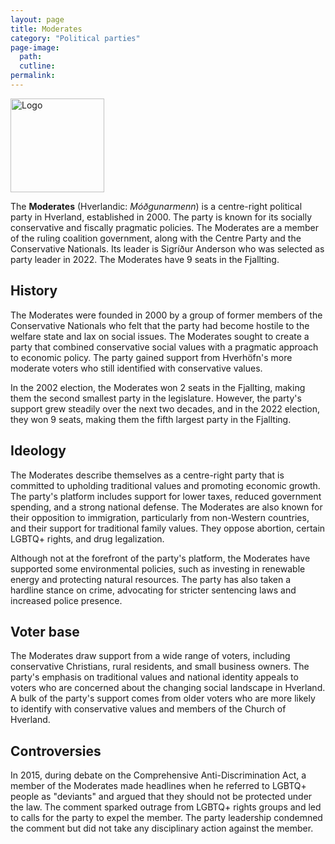 ```yaml
---
layout: page
title: Moderates
category: "Political parties"
page-image: 
  path:  
  cutline: 
permalink: 
---
```


<div style="text-align: left;">
  <img src="{{ site.baseurl }}/assets/img/moderates.svg" alt="Logo" style="height: 150px;">
</div>

The **Moderates** (Hverlandic: *Móðgunarmenn*) is a centre-right political party in Hverland, established in 2000. The party is known for its socially conservative and fiscally pragmatic policies. The Moderates are a member of the ruling coalition government, along with the Centre Party and the Conservative Nationals. Its leader is Sigríður Anderson who was selected as party leader in 2022. The Moderates have 9 seats in the Fjallting.

## History
The Moderates were founded in 2000 by a group of former members of the Conservative Nationals who felt that the party had become hostile to the welfare state and lax on social issues. The Moderates sought to create a party that combined conservative social values with a pragmatic approach to economic policy. The party gained support from Hverhöfn's more moderate voters who still identified with conservative values.

In the 2002 election, the Moderates won 2 seats in the Fjallting, making them the second smallest party in the legislature. However, the party's support grew steadily over the next two decades, and in the 2022 election, they won 9 seats, making them the fifth largest party in the Fjallting.

## Ideology
The Moderates describe themselves as a centre-right party that is committed to upholding traditional values and promoting economic growth. The party's platform includes support for lower taxes, reduced government spending, and a strong national defense. The Moderates are also known for their opposition to immigration, particularly from non-Western countries, and their support for traditional family values. They oppose abortion, certain LGBTQ+ rights, and drug legalization.

Although not at the forefront of the party's platform, the Moderates have supported some environmental policies, such as investing in renewable energy and protecting natural resources. The party has also taken a hardline stance on crime, advocating for stricter sentencing laws and increased police presence.

## Voter base
The Moderates draw support from a wide range of voters, including conservative Christians, rural residents, and small business owners. The party's emphasis on traditional values and national identity appeals to voters who are concerned about the changing social landscape in Hverland. A bulk of the party's support comes from older voters who are more likely to identify with conservative values and members of the Church of Hverland.

## Controversies
In 2015, during debate on the Comprehensive Anti-Discrimination Act, a member of the Moderates made headlines when he referred to LGBTQ+ people as "deviants" and argued that they should not be protected under the law. The comment sparked outrage from LGBTQ+ rights groups and led to calls for the party to expel the member. The party leadership condemned the comment but did not take any disciplinary action against the member.

